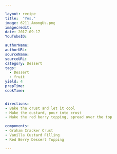 ```yaml
---

layout: recipe
title:  "Yes."
image: 6211_AmongUs.png
imagecredit: 
date: 2017-09-17
YouTubeID: 

authorName:
authorURL: 
sourceName:
sourceURL:
category: Dessert
tags:
  - Dessert
  - fruit
yield: 4
prepTime: 
cookTime: 


directions:
- Bake the crust and let it cool
- Make the custard, pour into crust
- Make the red berry topping, spread over the top

components:
- Graham Cracker Crust
- Vanilla Custard Filling
- Red Berry Dessert Topping

---
```

